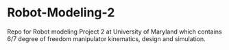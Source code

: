 # Robot-Modeling-2
Repo for Robot modeling Project 2 at University of Maryland which contains 6/7 degree of freedom manipulator kinematics, design and simulation.
